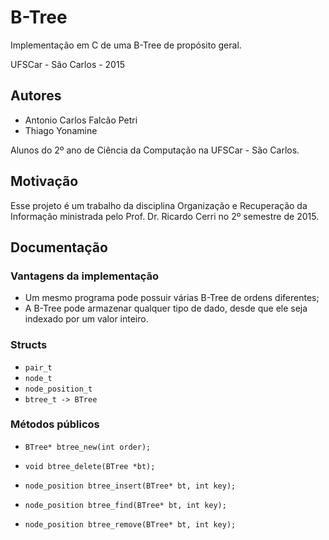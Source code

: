 # B-Tree
Implementação em C de uma B-Tree de propósito geral.

UFSCar - São Carlos - 2015

## Autores
- Antonio Carlos Falcão Petri
- Thiago Yonamine

Alunos do 2º ano de Ciência da Computação na UFSCar - São Carlos.

## Motivação
Esse projeto é um trabalho da disciplina Organização e Recuperação da Informação ministrada pelo
Prof. Dr. Ricardo Cerri no 2º semestre de 2015.

## Documentação

### Vantagens da implementação
- Um mesmo programa pode possuir várias B-Tree de ordens diferentes;
- A B-Tree pode armazenar qualquer tipo de dado, desde que ele seja indexado por um valor inteiro.

### Structs
  - `pair_t`
  - `node_t`
  - `node_position_t`
  - `btree_t -> BTree`
  
### Métodos públicos
  - `BTree* btree_new(int order);`
  - `void btree_delete(BTree *bt);`
  
  - `node_position btree_insert(BTree* bt, int key);`
  - `node_position btree_find(BTree* bt, int key);`
  - `node_position btree_remove(BTree* bt, int key);`
  
